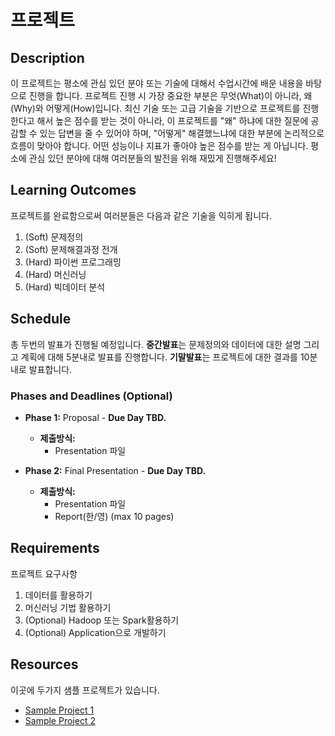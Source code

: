 # 프로젝트

## Description
이 프로젝트는 평소에 관심 있던 분야 또는 기술에 대해서 수업시간에 배운 내용을 바탕으로 진행을 합니다. 프로젝트 진행 시 가장 중요한 부분은 무엇(What)이 아니라, 왜(Why)와 어떻게(How)입니다. 최신 기술 또는 고급 기술을 기반으로 프로젝트를 진행한다고 해서 높은 점수를 받는 것이 아니라, 이 프로젝트를 "왜" 하냐에 대한 질문에 공감할 수 있는 답변을 줄 수 있어야 하며, "어떻게" 해결했느냐에 대한 부분에 논리적으로 흐름이 맞아야 합니다. 어떤 성능이나 지표가 좋아야 높은 점수를 받는 게 아닙니다. 평소에 관심 있던 분야에 대해 여러분들의 발전을 위해 재밌게 진행해주세요!

## Learning Outcomes
프로젝트를 완료함으로써 여러분들은 다음과 같은 기술을 익히게 됩니다.

1. (Soft) 문제정의
1. (Soft) 문제해결과정 전개
1. (Hard) 파이썬 프로그래밍
1. (Hard) 머신러닝
1. (Hard) 빅데이터 분석

## Schedule


총 두번의 발표가 진행될 예정입니다. **중간발표**는 문제정의와 데이터에 대한 설명 그리고 계획에 대해 5분내로 발표를 진행합니다. **기말발표**는 프로젝트에 대한 결과를 10분 내로 발표합니다.


### Phases and Deadlines (Optional)

- **Phase 1:** Proposal - **Due Day TBD.**
    - **제출방식:**
        - Presentation 파일
    
- **Phase 2:** Final Presentation - **Due Day TBD.**
    - **제출방식:**
        - Presentation 파일
        - Report(한/영) (max 10 pages)
    
## Requirements
프로젝트 요구사항

1. 데이터를 활용하기
1. 머신러닝 기법 활용하기
1. (Optional) Hadoop 또는 Spark활용하기
1. (Optional) Application으로 개발하기

## Resources
이곳에 두가지 샘플 프로젝트가 있습니다.


- [Sample Project 1](https://github.com/yonsei-gsi-bigdata-2020-fall/Main/blob/master/project/project_sample1.pdf)
- [Sample Project 2](https://github.com/yonsei-gsi-bigdata-2020-fall/Main/blob/master/project/project_sample2.pdf)
